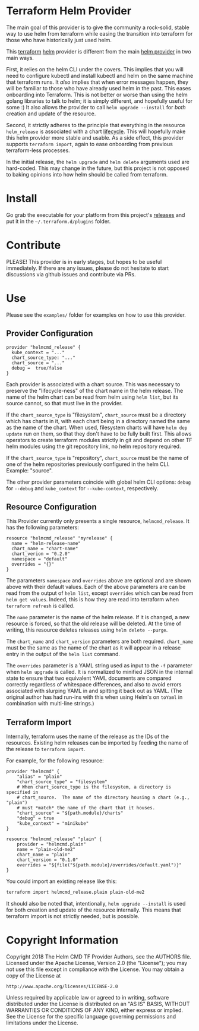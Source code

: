 # Terraform Helm Provider

The main goal of this provider is to give the community a rock-solid, stable
way to use helm from terraform while easing the transition into terraform
for those who have historically just used helm.

This [terraform](https://www.terraform.io/) [helm](https://helm.sh/) provider
is different from the main [helm
provider](https://github.com/mcuadros/terraform-provider-helm) in two main
ways.

First, it relies on the helm CLI under the covers. This implies that you will
need to configure kubectl and install kubectl and helm on the same
machine that terraform runs. It *also* implies that when error messages happen,
they will be familiar to those who have already used helm in the past. This
eases onboarding into Terraform. This is not better or worse than using the
helm golang libraries to talk to helm; it is simply different, and hopefully
useful for some :) It also allows the provider to call `helm upgrade --install`
for *both* creation and update of the resource.

Second, it strictly adheres to the principle that everything in the resource
`helm_release` is associated with a chart
[lifecycle](https://www.terraform.io/docs/internals/lifecycle.html). This will
hopefully make this helm provider more stable and usable. As a side effect,
this provider supports `terraform import`, again to ease onboarding from
previous terraform-less processes.

In the initial release, the `helm upgrade` and `helm delete` arguments used are
hard-coded.  This may change in the future, but this project is not opposed to
baking opinions into how helm should be called from terraform.

# Install

Go grab the executable for your platform from this project's
[releases](https://github.com/djhaskin987/terraform-provider-helmcmd/releases)
and put it in the `~/.terraform.d/plugins` folder.

# Contribute

PLEASE! This provider is in early stages, but hopes to be useful immediately.
If there are any issues, please do not hesitate to start discussions via github
issues and contribute via PRs.

# Use

Please see the `examples/` folder for examples on how to use this provider.


## Provider Configuration

```hcl
provider "helmcmd_release" {
  kube_context = "..."
  chart_source_type: "..."
  chart_source = "..."
  debug =  true/false
}
```
Each provider is associated with a chart source. This was necessary to preserve
the "lifecycle-ness" of the chart name in the helm release. The name of the
helm chart can be read from helm using `helm list`, but its source cannot,
so that must live in the provider.

If the `chart_source_type` is "filesystem", `chart_source` must be a directory
which has charts in it, with each chart being in a directory named the same
as the name of the chart. When used, filesystem charts will have `helm dep
update` run on them, so that they don't have to be fully built first. This
allows operators to create terraform modules strictly in git and depend
on other TF helm modules using the git repository link, no helm repository
required.

If the `chart_source_type` is "repository", `chart_source` must be
the name of one of the helm repositories previously configured in the helm CLI.
Example: "source".

The other provider parameters coincide with global helm CLI options: `debug`
for `--debug` and `kube_context` for `--kube-context`, respectively.

## Resource Configuration

This Provider currently only presents a single resource, `helmcmd_release`.
It has the following parameters:

```hcl
resource "helmcmd_release" "myrelease" {
  name = "helm-release-name"
  chart_name = "chart-name"
  chart_verion = "0.2.0"
  namespace = "default"
  overrides = "{}"
}
```

The parameters `namespace` and `overrides` above are optional and
are shown above with their default values. Each of the above
parameters are can be read from the output of `helm list`, except `overrides`
which can be read from `helm get values`. Indeed, this is how they are
read into terraform when `terraform refresh` is called.

The `name` parameter is the name of the helm release. If it is changed, a
new resource is forced, so that the old release will be deleted. At the time
of writing, this resource deletes releases using `helm delete --purge`.

The `chart_name` and `chart_version` parameters are both required.
`chart_name` must be the same as the name of the chart as it will appear in a
release entry in the output of the `helm list` command.

The `overrides` parameter is a YAML string used as input to the `-f` parameter
when `helm upgrade` is called. It is normalized to minified JSON in the
internal state to ensure that two equivalent YAML documents are compared
correctly regardless of whitespace differences, and also to avoid errors
associated with slurping YAML in and spitting it back out as YAML. (The
original author has had run-ins with this when using Helm's on `toYaml` in
combination with multi-line strings.)

## Terraform Import

Internally, terraform uses the name of the release as the IDs of the resources.
Existing helm releases can be imported by feeding the name of the release to
`terraform import`.

For example, for the following resource:

```hcl
provider "helmcmd" {
    "alias" = "plain"
    "chart_source_type" = "filesystem"
    # When chart_source_type is the filesystem, a directory is specified in
    # chart_source.  The name of the directory housing a chart (e.g., "plain")
    # must *match* the name of the chart that it houses.
    "chart_source" = "${path.module}/charts"
    "debug" = true
    "kube_context" = "minikube"
}

resource "helmcmd_release" "plain" {
    provider = "helmcmd.plain"
    name = "plain-old-me2"
    chart_name = "plain"
    chart_version = "0.1.0"
    overrides = "${file("${path.module}/overrides/default.yaml")}"
}
```

You could import an existing release like this:

```bash
terraform import helmcmd_release.plain plain-old-me2
```


It should also be noted that, intentionally, `helm upgrade --install` is used
for both creation and update of the resource internally. This means that
terraform import is not strictly needed, but is possible.

# Copyright Information

Copyright 2018 The Helm CMD TF Provider Authors, see the AUTHORS file.
Licensed under the Apache License, Version 2.0 (the "License");
you may not use this file except in compliance with the License.
You may obtain a copy of the License at

    http://www.apache.org/licenses/LICENSE-2.0

Unless required by applicable law or agreed to in writing, software
distributed under the License is distributed on an "AS IS" BASIS,
WITHOUT WARRANTIES OR CONDITIONS OF ANY KIND, either express or implied.
See the License for the specific language governing permissions and
limitations under the License.


